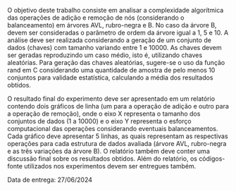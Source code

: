 O objetivo deste trabalho consiste em analisar a complexidade algorítmica das operações de adição e remoção de nós (considerando o balanceamento) em árvores AVL, rubro-negra e B. No caso da árvore B, devem ser consideradas o parâmetro de ordem da árvore igual a 1, 5 e 10. A análise deve ser realizada considerando a geração de um conjunto de dados (chaves) com tamanho variando entre 1 e 10000. As chaves devem ser geradas reproduzindo um caso médio, isto é, utilizando chaves aleatórias. Para geração das chaves aleatórias, sugere-se o uso da função rand em C considerando uma quantidade de amostra de pelo menos 10 conjuntos para validade estatística, calculando a média dos resultados obtidos.

O resultado final do experimento deve ser apresentado em um relatório contendo dois gráficos de linha (um para a operação de adição e outro para a operação de remoção), onde o eixo X representa o tamanho dos conjuntos de dados (1 a 10000) e o eixo Y representa o esforço computacional das operações considerando eventuais balanceamentos. Cada gráfico deve apresentar 5 linhas, as quais representam as respectivas operações para cada estrutura de dados avaliada (árvore AVL, rubro-negra e as três variações da árvore B). O relatório também deve conter uma discussão final sobre os resultados obtidos. Além do relatório, os códigos-fonte utilizados nos experimentos devem ser entregues também.



Data de entrega: 27/06/2024